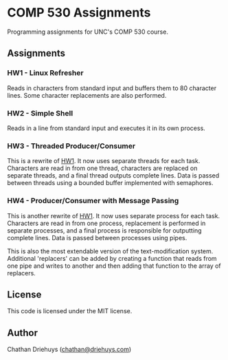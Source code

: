 # COMP 530 Assignments

Programming assignments for UNC's COMP 530 course.


## Assignments

### HW1 - Linux Refresher

Reads in characters from standard input and buffers them to 80 character lines. Some character replacements are also performed.

### HW2 - Simple Shell

Reads in a line from standard input and executes it in its own process.

### HW3 - Threaded Producer/Consumer

This is a rewrite of [HW1](#hw1---linux-refresher). It now uses separate threads for each task. Characters are read in from one thread, characters are replaced on separate threads, and a final thread outputs complete lines. Data is passed between threads using a bounded buffer implemented with semaphores.

### HW4 - Producer/Consumer with Message Passing

This is another rewrite of [HW1](#hw1---linux-refresher). It now uses separate process for each task. Characters are read in from one process, replacement is performed in separate processes, and a final process is responsible for outputting complete lines. Data is passed between processes using pipes.

This is also the most extendable version of the text-modification system. Additional 'replacers' can be added by creating a function that reads from one pipe and writes to another and then adding that function to the array of replacers.


## License

This code is licensed under the MIT license.


## Author

Chathan Driehuys (chathan@driehuys.com)
